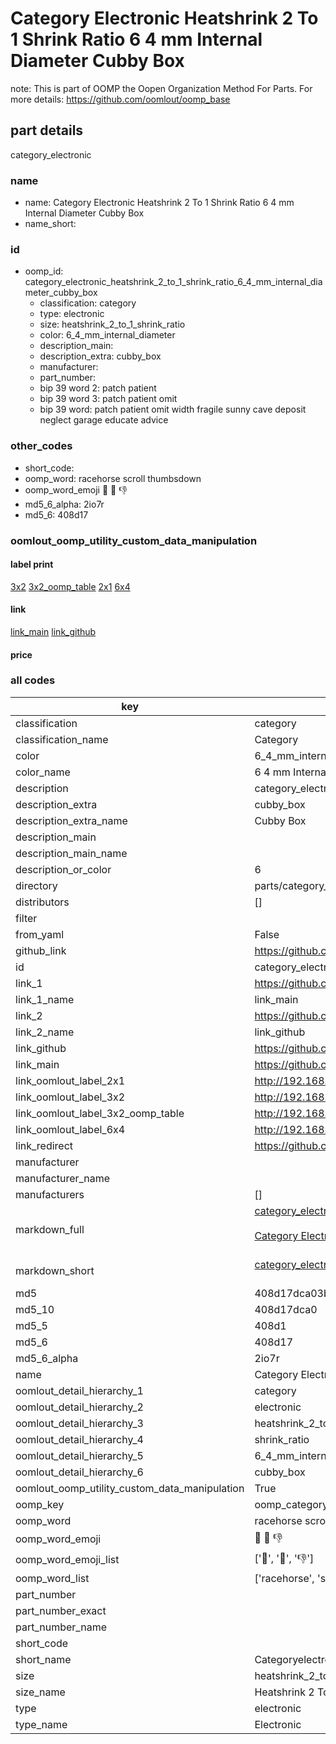 # Category Electronic Heatshrink 2 To 1 Shrink Ratio 6 4 mm Internal Diameter Cubby Box  

note: This is part of OOMP the Oopen Organization Method For Parts. For more details: https://github.com/oomlout/oomp_base

##  part details
  



category_electronic



### name
* name: Category Electronic Heatshrink 2 To 1 Shrink Ratio 6 4 mm Internal Diameter Cubby Box
* name_short: 
### id
* oomp_id: category_electronic_heatshrink_2_to_1_shrink_ratio_6_4_mm_internal_diameter_cubby_box
  * classification: category
  * type: electronic
  * size: heatshrink_2_to_1_shrink_ratio
  * color: 6_4_mm_internal_diameter
  * description_main: 
  * description_extra: cubby_box
  * manufacturer: 
  * part_number: 
  * bip 39 word 2: patch patient
  * bip 39 word 3: patch patient omit
  * bip 39 word: patch patient omit width fragile sunny cave deposit neglect garage educate advice

### other_codes
* short_code: 
* oomp_word: racehorse scroll thumbsdown
* oomp_word_emoji :racehorse: :scroll: :thumbsdown:
* md5_6_alpha: 2io7r
* md5_6: 408d17






### oomlout_oomp_utility_custom_data_manipulation
#### label print
[3x2](http://192.168.1.245:1112/?label=oomp%202io7r)
[3x2_oomp_table](http://192.168.1.108:1112/?label=oomp%202io7r)
[2x1](http://192.168.1.242:1112/?label=oomp%202io7r)
[6x4](http://192.168.1.55:1112/?label=oomp%202io7r)    

#### link

[link_main](https://github.com/oomlout/oomlout_oomp_version_1_messy/tree/main/parts/category_electronic_heatshrink_2_to_1_shrink_ratio_6_4_mm_internal_diameter_cubby_box) [link_github](https://github.com/oomlout/oomlout_oomp_version_1_messy/tree/main/parts/category_electronic_heatshrink_2_to_1_shrink_ratio_6_4_mm_internal_diameter_cubby_box)                             

#### price







### all codes 
| key | value |  
| --- | --- |  
| classification | category |  
| classification_name | Category |  
| color | 6_4_mm_internal_diameter |  
| color_name | 6 4 mm Internal Diameter |  
| description | category_electronic |  
| description_extra | cubby_box |  
| description_extra_name | Cubby Box |  
| description_main |  |  
| description_main_name |  |  
| description_or_color | 6  |  
| directory | parts/category_electronic_heatshrink_2_to_1_shrink_ratio_6_4_mm_internal_diameter_cubby_box |  
| distributors | [] |  
| filter |  |  
| from_yaml | False |  
| github_link | https://github.com/oomlout/oomlout_oomp_part_src/tree/main/parts/category_electronic_heatshrink_2_to_1_shrink_ratio_6_4_mm_internal_diameter_cubby_box |  
| id | category_electronic_heatshrink_2_to_1_shrink_ratio_6_4_mm_internal_diameter_cubby_box |  
| link_1 | https://github.com/oomlout/oomlout_oomp_version_1_messy/tree/main/parts/category_electronic_heatshrink_2_to_1_shrink_ratio_6_4_mm_internal_diameter_cubby_box |  
| link_1_name | link_main |  
| link_2 | https://github.com/oomlout/oomlout_oomp_version_1_messy/tree/main/parts/category_electronic_heatshrink_2_to_1_shrink_ratio_6_4_mm_internal_diameter_cubby_box |  
| link_2_name | link_github |  
| link_github | https://github.com/oomlout/oomlout_oomp_version_1_messy/tree/main/parts/category_electronic_heatshrink_2_to_1_shrink_ratio_6_4_mm_internal_diameter_cubby_box |  
| link_main | https://github.com/oomlout/oomlout_oomp_version_1_messy/tree/main/parts/category_electronic_heatshrink_2_to_1_shrink_ratio_6_4_mm_internal_diameter_cubby_box |  
| link_oomlout_label_2x1 | http://192.168.1.242:1112/?label=oomp%202io7r |  
| link_oomlout_label_3x2 | http://192.168.1.245:1112/?label=oomp%202io7r |  
| link_oomlout_label_3x2_oomp_table | http://192.168.1.108:1112/?label=oomp%202io7r |  
| link_oomlout_label_6x4 | http://192.168.1.55:1112/?label=oomp%202io7r |  
| link_redirect | https://github.com/oomlout/oomlout_oomp_version_1_messy/tree/main/parts/category_electronic_heatshrink_2_to_1_shrink_ratio_6_4_mm_internal_diameter_cubby_box |  
| manufacturer |  |  
| manufacturer_name |  |  
| manufacturers | [] |  
| markdown_full | [category_electronic_heatshrink_2_to_1_shrink_ratio_6_4_mm_internal_diameter_cubby_box](none)<br>[](none)<br>[Category Electronic Heatshrink 2 To 1 Shrink Ratio 6 4 Mm Internal Diameter Cubby Box](none)<br><br> |  
| markdown_short | [category_electronic_heatshrink_2_to_1_shrink_ratio_6_4_mm_internal_diameter_cubby_box](none)<br><br> |  
| md5 | 408d17dca03b049b65ae3fad34e84506 |  
| md5_10 | 408d17dca0 |  
| md5_5 | 408d1 |  
| md5_6 | 408d17 |  
| md5_6_alpha | 2io7r |  
| name | Category Electronic Heatshrink 2 To 1 Shrink Ratio 6 4 mm Internal Diameter Cubby Box |  
| oomlout_detail_hierarchy_1 | category |  
| oomlout_detail_hierarchy_2 | electronic |  
| oomlout_detail_hierarchy_3 | heatshrink_2_to_1 |  
| oomlout_detail_hierarchy_4 | shrink_ratio |  
| oomlout_detail_hierarchy_5 | 6_4_mm_internal_diameter |  
| oomlout_detail_hierarchy_6 | cubby_box |  
| oomlout_oomp_utility_custom_data_manipulation | True |  
| oomp_key | oomp_category_electronic_heatshrink_2_to_1_shrink_ratio_6_4_mm_internal_diameter_cubby_box |  
| oomp_word | racehorse scroll thumbsdown |  
| oomp_word_emoji | :racehorse: :scroll: :thumbsdown: |  
| oomp_word_emoji_list | [':racehorse:', ':scroll:', ':thumbsdown:'] |  
| oomp_word_list | ['racehorse', 'scroll', 'thumbsdown'] |  
| part_number |  |  
| part_number_exact |  |  
| part_number_name |  |  
| short_code |  |  
| short_name | Categoryelectronic |  
| size | heatshrink_2_to_1_shrink_ratio |  
| size_name | Heatshrink 2 To 1 Shrink Ratio |  
| type | electronic |  
| type_name | Electronic |  
